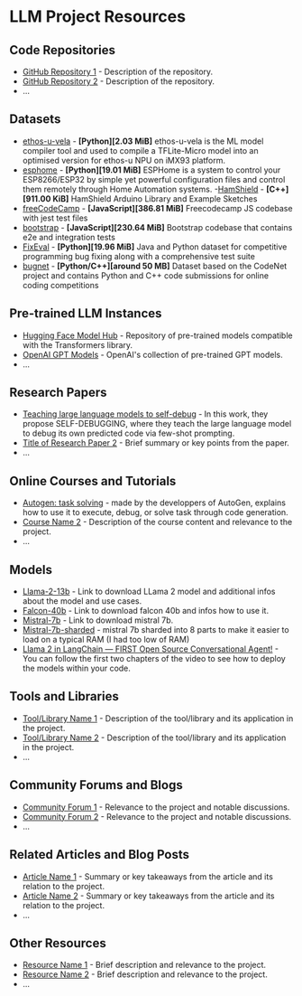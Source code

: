 # LLM Project Resources

## Code Repositories
- [GitHub Repository 1](link_to_repository_1) - Description of the repository.
- [GitHub Repository 2](link_to_repository_2) - Description of the repository.
- ...

## Datasets
- [ethos-u-vela](https://github.com/nxp-imx/ethos-u-vela/tree/lf-5.15.71_2.2.0/ethosu/vela) - **[Python][2.03 MiB]** ethos-u-vela is the ML model compiler tool and used to compile a TFLite-Micro model into an optimised version for ethos-u NPU on iMX93 platform.
- [esphome](https://github.com/esphome/esphome) - **[Python][19.01 MiB]** ESPHome is a system to control your ESP8266/ESP32 by simple yet powerful configuration files and control them remotely through Home Automation systems. 
-[HamShield](https://github.com/EnhancedRadioDevices/HamShield) - **[C++][911.00 KiB]** HamShield Arduino Library and Example Sketches
- [freeCodeCamp](https://github.com/freeCodeCamp/freeCodeCamp) - **[JavaScript][386.81 MiB]** Freecodecamp JS codebase with jest test files
- [bootstrap](https://github.com/twbs/bootstrap) - **[JavaScript][230.64 MiB]** Bootstrap codebase that contains e2e and integration tests
- [FixEval](https://github.com/mahimanzum/FixEval) - **[Python][19.96 MiB]** Java and Python dataset for competitive programming bug fixing along with a comprehensive test suite
- [bugnet](https://huggingface.co/datasets/alexjercan/bugnet) - **[Python/C++][around 50 MB]** Dataset based on the CodeNet project and contains Python and C++ code submissions for online coding competitions

## Pre-trained LLM Instances
- [Hugging Face Model Hub](https://huggingface.co/models) - Repository of pre-trained models compatible with the Transformers library.
- [OpenAI GPT Models](https://platform.openai.com/docs/guides/chat#openai-gpt-models) - OpenAI's collection of pre-trained GPT models.
- ...

## Research Papers
- [Teaching large language models to self-debug](https://www.semanticscholar.org/reader/9e3c493fb09dcd61bb05e8c5659f23327b7b6340) - In this work, they propose SELF-DEBUGGING, where they teach the large language model to debug its own predicted code via few-shot prompting.
- [Title of Research Paper 2](link_to_paper_2) - Brief summary or key points from the paper.
- ...

## Online Courses and Tutorials
- [Autogen: task solving](https://github.com/microsoft/autogen/blob/main/notebook/agentchat_auto_feedback_from_code_execution.ipynb) - made by the developpers of AutoGen, explains how to use it to execute, debug, or solve task through code generation.
- [Course Name 2](link_to_course_2) - Description of the course content and relevance to the project.
- ...

## Models
- [Llama-2-13b](https://huggingface.co/meta-llama/Llama-2-13b-chat-hf) - Link to download LLama 2 model and additional infos about the model and use cases.
- [Falcon-40b](https://huggingface.co/TheBloke/falcon-40b-instruct-GPTQ) - Link to download falcon 40b and infos how to use it.
- [Mistral-7b](https://huggingface.co/TheBloke/Mistral-7B-v0.1-GGUF) - Link to download mistral 7b.
- [Mistral-7b-sharded](https://huggingface.co/someone13574/Mistral-7B-v0.1-sharded) - mistral 7b sharded into 8 parts to make it easier to load on a typical RAM (I had too low of RAM)
- [Llama 2 in LangChain — FIRST Open Source Conversational Agent!](https://www.youtube.com/watch?v=6iHVJyX2e50) - You can follow the first two chapters of the video to see how to deploy the models within your code.

## Tools and Libraries
- [Tool/Library Name 1](link_to_tool_1) - Description of the tool/library and its application in the project.
- [Tool/Library Name 2](link_to_tool_2) - Description of the tool/library and its application in the project.
- ...

## Community Forums and Blogs
- [Community Forum 1](link_to_forum_1) - Relevance to the project and notable discussions.
- [Community Forum 2](link_to_forum_2) - Relevance to the project and notable discussions.
- ...

## Related Articles and Blog Posts
- [Article Name 1](link_to_article_1) - Summary or key takeaways from the article and its relation to the project.
- [Article Name 2](link_to_article_2) - Summary or key takeaways from the article and its relation to the project.
- ...

## Other Resources
- [Resource Name 1](link_to_resource_1) - Brief description and relevance to the project.
- [Resource Name 2](link_to_resource_2) - Brief description and relevance to the project.
- ...

